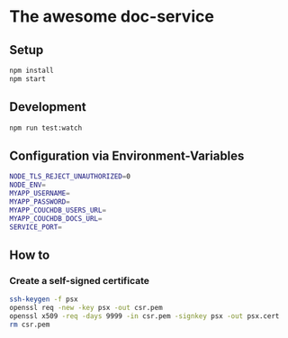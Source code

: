 # The awesome doc-service

## Setup

```bash
npm install
npm start
```

## Development

```bash
npm run test:watch
```

## Configuration via Environment-Variables

```bash
NODE_TLS_REJECT_UNAUTHORIZED=0
NODE_ENV=
MYAPP_USERNAME=
MYAPP_PASSWORD=
MYAPP_COUCHDB_USERS_URL=
MYAPP_COUCHDB_DOCS_URL=
SERVICE_PORT=
```

## How to

### Create a self-signed certificate

```bash
ssh-keygen -f psx
openssl req -new -key psx -out csr.pem
openssl x509 -req -days 9999 -in csr.pem -signkey psx -out psx.cert
rm csr.pem
```